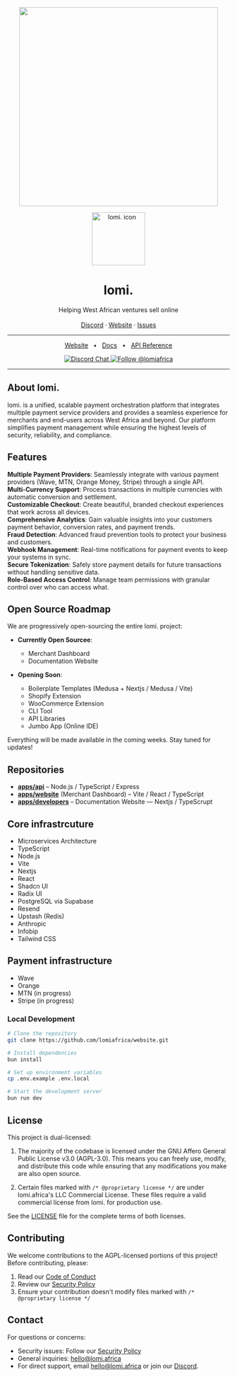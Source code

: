 <p align="center">
  <a href="https://lomi.africa">
    <img src="apps/website/public/company/women_on_smartphones.webp" width="450" />
  </a>
</p>

<p align="center">
	<img src="apps/website/public/company/transparent.webp" width="120" height="120" alt="lomi. icon">
	<h1 align="center"><b>lomi.</b></h1>
<p align="center">
    Helping West African ventures sell online
    <br />
    <br />
    <a href="https://discord.gg/lomi">Discord</a>
    ·
    <a href="https://lomi.africa">Website</a>
    ·
    <a href="https://github.com/lomiafrica/website/issues">Issues</a>
  </p>
</p>

<hr />
<div align="center">

<a href="https://lomi.africa">Website</a>
<span>&nbsp;&nbsp;•&nbsp;&nbsp;</span>
<a href="https://developers.lomi.africa">Docs</a>
<span>&nbsp;&nbsp;•&nbsp;&nbsp;</span>
<a href="https://developers.lomi.africa/reference/core/overview">API Reference</a>

<p align="center">
  <a href="https://discord.gg/yb4FnBmh">
    <img src="https://img.shields.io/badge/chat-on%20discord-7289DA.svg" alt="Discord Chat" />
  </a>
  <a href="https://twitter.com/intent/follow?screen_name=lomiafrica">
    <img src="https://img.shields.io/twitter/follow/lomiafrica.svg?label=Follow%20@lomiafrica" alt="Follow @lomiafrica" />
  </a>
</p>

</div>
<hr />

## About lomi.

lomi. is a unified, scalable payment orchestration platform that integrates multiple payment service providers and provides a seamless experience for merchants and end-users across West Africa and beyond. Our platform simplifies payment management while ensuring the highest levels of security, reliability, and compliance.

## Features

**Multiple Payment Providers**: Seamlessly integrate with various payment providers (Wave, MTN, Orange Money, Stripe) through a single API.<br/>
**Multi-Currency Support**: Process transactions in multiple currencies with automatic conversion and settlement.<br/>
**Customizable Checkout**: Create beautiful, branded checkout experiences that work across all devices.<br/>
**Comprehensive Analytics**: Gain valuable insights into your customers payment behavior, conversion rates, and payment trends.<br/>
**Fraud Detection**: Advanced fraud prevention tools to protect your business and customers.<br/>
**Webhook Management**: Real-time notifications for payment events to keep your systems in sync.<br/>
**Secure Tokenization**: Safely store payment details for future transactions without handling sensitive data.<br/>
**Role-Based Access Control**: Manage team permissions with granular control over who can access what.<br/>

## Open Source Roadmap

We are progressively open-sourcing the entire lomi. project:

- **Currently Open Sourcee**:
  - Merchant Dashboard
  - Documentation Website

- **Opening Soon**:
  - Boilerplate Templates (Medusa + Nextjs / Medusa / Vite)
  - Shopify Extension
  - WooCommerce Extension
  - CLI Tool
  - API Libraries
  - Jumbo App (Online IDE)

Everything will be made available in the coming weeks. Stay tuned for updates!

## Repositories

* **[apps/api](./apps/api/README.md)** – Node.js / TypeScript / Express
* **[apps/website](./apps/website/README.md)** (Merchant Dashboard) – Vite / React / TypeScript
* **[apps/developers](./apps/docs/README.md)** – Documentation Website — Nextjs / TypeScrupt

## Core infrastrcuture

- Microservices Architecture
- TypeScript
- Node.js
- Vite
- Nextjs
- React
- Shadcn UI
- Radix UI
- PostgreSQL via Supabase
- Resend
- Upstash (Redis)
- Anthropic
- Infobip
- Tailwind CSS

## Payment infrastructure
- Wave
- Orange
- MTN (in progress)
- Stripe (in progress)

### Local Development
```bash
# Clone the repository
git clone https://github.com/lomiafrica/website.git

# Install dependencies
bun install

# Set up environment variables
cp .env.example .env.local

# Start the development server
bun run dev
```

## License

This project is dual-licensed:

1. The majority of the codebase is licensed under the GNU Affero General Public License v3.0 (AGPL-3.0). This means you can freely use, modify, and distribute this code while ensuring that any modifications you make are also open source.

2. Certain files marked with `/* @proprietary license */` are under lomi.africa's LLC Commercial License. These files require a valid commercial license from lomi. for production use.

See the [LICENSE](https://github.com/lomiafrica/lomi.?tab=License-1-ov-file) file for the complete terms of both licenses.

## Contributing

We welcome contributions to the AGPL-licensed portions of this project! Before contributing, please:

1. Read our [Code of Conduct](https://github.com/lomiafrica/lomi.?tab=coc-ov-file)
2. Review our [Security Policy](https://github.com/lomiafrica/lomi.?tab=security-ov-file)
3. Ensure your contribution doesn't modify files marked with `/* @proprietary license */`

## Contact

For questions or concerns:
- Security issues: Follow our [Security Policy](https://github.com/lomiafrica/lomi.?tab=security-ov-file)
- General inquiries: hello@lomi.africa
- For direct support, email [hello@lomi.africa](mailto:hello@lomi.africa) or join our [Discord](https://discord.gg/yb4FnBmh).